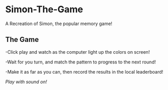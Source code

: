 # Simon-The-Game

A Recreation of Simon, the popular memory game!

## The Game

-Click play and watch as the computer light up the colors on screen!

-Wait for you turn, and match the pattern to progress to the next round!

-Make it as far as you can, then record the results in the local leaderboard!

*Play with sound on!*

